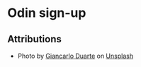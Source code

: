# Odin sign-up

## Attributions

- Photo by <a href="https://unsplash.com/@giancarloduarte?utm_source=unsplash&utm_medium=referral&utm_content=creditCopyText">Giancarlo Duarte</a> on <a href="https://unsplash.com/s/photos/guitar?utm_source=unsplash&utm_medium=referral&utm_content=creditCopyText">Unsplash</a>
  